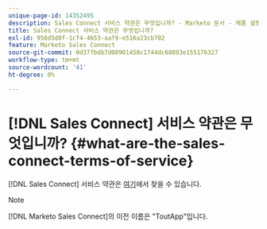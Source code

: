 ```yaml
---
unique-page-id: 14352495
description: Sales Connect 서비스 약관은 무엇입니까? - Marketo 문서 - 제품 설명서
title: Sales Connect 서비스 약관은 무엇입니까?
exl-id: 958d5d0f-1cf4-4653-aaf9-e516a23cb702
feature: Marketo Sales Connect
source-git-commit: 0d37fbdb7d08901458c1744dc68893e155176327
workflow-type: tm+mt
source-wordcount: '41'
ht-degree: 0%

---
```


# [!DNL Sales Connect] 서비스 약관은 무엇입니까? {#what-are-the-sales-connect-terms-of-service}

[!DNL Sales Connect] 서비스 약관은 [여기](https://documents.marketo.com/toutapp/terms)에서 찾을 수 있습니다.

>[!NOTE]
>
>[!DNL Marketo Sales Connect]의 이전 이름은 &quot;ToutApp&quot;입니다.
